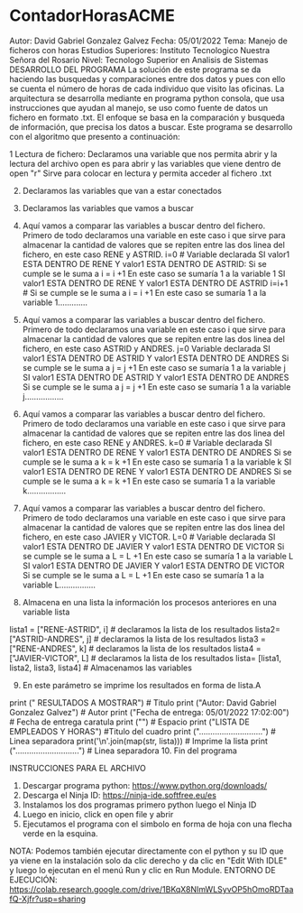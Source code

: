# ContadorHorasACME

Autor: David Gabriel Gonzalez Galvez
Fecha: 05/01/2022
Tema: Manejo de ficheros con horas
Estudios Superiores: Instituto Tecnologico Nuestra Señora del Rosario
Nivel: Tecnologo Superior en Analisis de Sistemas
                             DESARROLLO DEL PROGRAMA
La solución de este programa se da haciendo las busquedas y comparaciones
entre dos datos y pues con ello se cuenta el número de horas de cada
individuo que visito las oficinas.
La arquitectura se desarrolla mediante en programa python consola, que usa
instrucciones que ayudan al manejo, se uso como fuente de datos un fichero
en formato .txt. 
El enfoque se basa en la comparación y busqueda de información, que precisa
los datos a buscar.
Este programa se desarrollo con el algoritmo que presento a continuación:

1 Lectura de fichero:
Declaramos una variable que nos permita abrir y la lectura del archivo
open es para abrir y las variables que viene dentro de open "r"
Sirve para colocar en lectura y permita acceder al fichero .txt

2. Declaramos las variables que van a estar conectados

3. Declaramos las variables que vamos a buscar

4. Aquí vamos a comparar las variables  a buscar dentro del fichero. 
Primero de todo declaramos una variable en este caso i que sirve
para almacenar la cantidad de valores que se repiten entre las
dos linea del fichero, en este caso RENE y ASTRID.
i=0 # Variable declarada
SI valor1 ESTA DENTRO DE RENE  Y valor1 ESTA DENTRO DE ASTRID:
   Si se cumple se le suma a i = i +1 En este caso se sumaría 1 a la variable 1
SI valor1 ESTA DENTRO DE RENE  Y valor1 ESTA DENTRO DE ASTRID
    i=i+1 # Si se cumple se le suma a i = i +1 En este caso se sumaría 1 a la variable 1.............

5. Aquí vamos a comparar las variables  a buscar dentro del fichero.
Primero de todo declaramos una variable en este caso i que sirve
para almacenar la cantidad de valores que se repiten entre las
dos linea del fichero, en este caso ASTRID y ANDRES.
j=0 Variable declarada
SI valor1 ESTA DENTRO DE ASTRID  Y valor1 ESTA DENTRO DE ANDRES
     Si se cumple se le suma a j = j +1 En este caso se sumaría 1 a la variable j
SI valor1 ESTA DENTRO DE ASTRID  Y valor1 ESTA DENTRO DE ANDRES
     Si se cumple se le suma a j = j +1 En este caso se sumaría 1 a la variable j.................

6. Aquí vamos a comparar las variables  a buscar dentro del fichero.
Primero de todo declaramos una variable en este caso i que sirve
para almacenar la cantidad de valores que se repiten entre las
dos linea del fichero, en este caso RENE y ANDRES.
k=0 # Variable declarada
SI valor1 ESTA DENTRO DE RENE  Y valor1 ESTA DENTRO DE ANDRES
    Si se cumple se le suma a k = k +1 En este caso se sumaría 1 a la variable k
SI valor1 ESTA DENTRO DE RENE  Y valor1 ESTA DENTRO DE ANDRES
    Si se cumple se le suma a k = k +1 En este caso se sumaría 1 a la variable k.................



7. Aquí vamos a comparar las variables  a buscar dentro del fichero.
Primero de todo declaramos una variable en este caso i que sirve
para almacenar la cantidad de valores que se repiten entre las
dos linea del fichero, en este caso JAVIER y VICTOR.
L=0 # Variable declarada
SI valor1 ESTA DENTRO DE JAVIER  Y valor1 ESTA DENTRO DE VICTOR
     Si se cumple se le suma a L = L +1 En este caso se sumaría 1 a la variable L
SI valor1 ESTA DENTRO DE JAVIER  Y valor1 ESTA DENTRO DE VICTOR
     Si se cumple se le suma a L = L +1 En este caso se sumaría 1 a la variable L................

8. Almacena en una lista la información los procesos anteriores en una variable lista

lista1 = ["RENE-ASTRID", i] # declaramos la lista de los resultados
lista2=  ["ASTRID-ANDRES", j] # declaramos la lista de los resultados
lista3 = ["RENE-ANDRES", k] # declaramos la lista de los resultados
lista4 = ["JAVIER-VICTOR", L] # declaramos la lista de los resultados
lista= [lista1, lista2, lista3, lista4] # Almacenamos las variables


9. En este parámetro se imprime los resultados en forma de lista.A

print ("                     RESULTADOS A MOSTRAR") # Titulo
print ("Autor: David Gabriel Gonzalez Galvez") # Autor
print ("Fecha de entrega: 05/01/2022 17:02:00") # Fecha de entrega caratula
print ("") # Espacio
print ("LISTA  DE EMPLEADOS Y HORAS") #Titulo del cuadro
print ("............................") # Linea separadora
print('\n'.join(map(str, lista))) # Imprime la lista
print ("............................") # Linea separadora
10. Fin del programa


INSTRUCCIONES PARA EL ARCHIVO


1. Descargar programa python: https://www.python.org/downloads/
2. Descarga el  Ninja ID: https://ninja-ide.softfree.eu/es
3. Instalamos los dos programas primero python luego el Ninja ID
4. Luego en inicio, click en open file y abrir
5. Ejecutamos el programa con el simbolo en forma de hoja con una 
flecha verde en la esquina.

NOTA: Podemos también ejecutar directamente con el python y su ID que ya viene
en la instalación solo da clic derecho y da clic en "Edit With IDLE" y luego
lo ejecutan en el menú Run y clic en Run Module.
ENTORNO DE EJECUCIÓN: https://colab.research.google.com/drive/1BKqX8NImWLSyvOP5hOmoRDTaafQ-Xjfr?usp=sharing 
